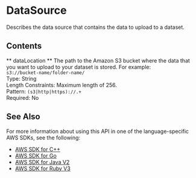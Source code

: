 # DataSource<a name="API_DataSource"></a>

Describes the data source that contains the data to upload to a dataset\.

## Contents<a name="API_DataSource_Contents"></a>

 ** dataLocation **   <a name="personalize-Type-DataSource-dataLocation"></a>
The path to the Amazon S3 bucket where the data that you want to upload to your dataset is stored\. For example:   
 `s3://bucket-name/folder-name/`   
Type: String  
Length Constraints: Maximum length of 256\.  
Pattern: `(s3|http|https)://.+`   
Required: No

## See Also<a name="API_DataSource_SeeAlso"></a>

For more information about using this API in one of the language\-specific AWS SDKs, see the following:
+  [AWS SDK for C\+\+](https://docs.aws.amazon.com/goto/SdkForCpp/personalize-2018-05-22/DataSource) 
+  [AWS SDK for Go](https://docs.aws.amazon.com/goto/SdkForGoV1/personalize-2018-05-22/DataSource) 
+  [AWS SDK for Java V2](https://docs.aws.amazon.com/goto/SdkForJavaV2/personalize-2018-05-22/DataSource) 
+  [AWS SDK for Ruby V3](https://docs.aws.amazon.com/goto/SdkForRubyV3/personalize-2018-05-22/DataSource) 
